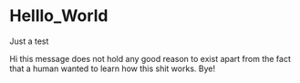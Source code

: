 # Helllo_World
Just a test

Hi this message does not hold any good reason to exist apart from the fact that a human wanted to learn how this shit works.
Bye!
